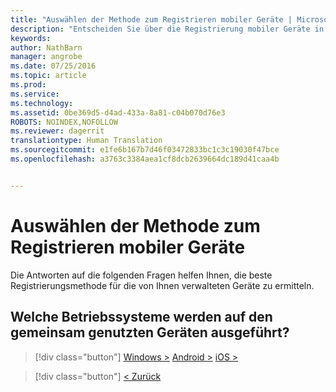 ```yaml
---
title: "Auswählen der Methode zum Registrieren mobiler Geräte | Microsoft Intune"
description: "Entscheiden Sie über die Registrierung mobiler Geräte in Intune durch Beantworten einiger einfacher Fragen"
keywords: 
author: NathBarn
manager: angrobe
ms.date: 07/25/2016
ms.topic: article
ms.prod: 
ms.service: 
ms.technology: 
ms.assetid: 0be369d5-d4ad-433a-8a81-c04b070d76e3
ROBOTS: NOINDEX,NOFOLLOW
ms.reviewer: dagerrit
translationtype: Human Translation
ms.sourcegitcommit: e1fe6b167b7d46f03472833bc1c3c19030f47bce
ms.openlocfilehash: a3763c3384aea1cf8dcb2639664dc189d41caa4b


---
```

# Auswählen der Methode zum Registrieren mobiler Geräte

Die Antworten auf die folgenden Fragen helfen Ihnen, die beste Registrierungsmethode für die von Ihnen verwalteten Geräte zu ermitteln.

## **Welche Betriebssysteme werden auf den gemeinsam genutzten Geräten ausgeführt?**

  > [!div class="button"]
  [Windows >](/intune/deploy-use/enroll-corporate-owned-devices-with-the-device-enrollment-manager-in-microsoft-intune) [Android >](/intune/deploy-use/enroll-corporate-owned-devices-with-the-device-enrollment-manager-in-microsoft-intune) [iOS >](choose-how-to-enroll-devices5.md)

  > [!div class="button"]
  [< Zurück](choose-how-to-enroll-devices3.md)



<!--HONumber=Aug16_HO2-->


